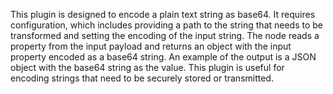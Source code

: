 This plugin is designed to encode a plain text string as base64. It requires configuration, which includes providing a path to the string that needs to be transformed and setting the encoding of the input string. The node reads a property from the input payload and returns an object with the input property encoded as a base64 string. An example of the output is a JSON object with the base64 string as the value. This plugin is useful for encoding strings that need to be securely stored or transmitted.